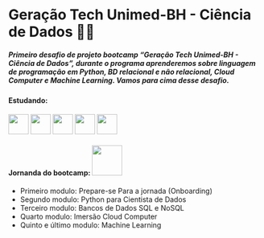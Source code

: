 # Geração Tech Unimed-BH - Ciência de Dados 👨‍🎓

##### Primeiro desafio de projeto bootcamp “Geração Tech Unimed-BH - Ciência de Dados”, durante o programa aprenderemos sobre linguagem de programação em Python, BD relacional e não relacional, Cloud Computer e Machine Learning. Vamos para cima desse desafio. 

#### Estudando:
<img src="https://cdn.jsdelivr.net/gh/devicons/devicon/icons/github/github-original.svg" width="40" height="40" /> <img src="https://cdn.jsdelivr.net/gh/devicons/devicon/icons/python/python-original-wordmark.svg" width="40" height="40"/> <img src="https://cdn.jsdelivr.net/gh/devicons/devicon/icons/mysql/mysql-original-wordmark.svg" width="40" height="40"/> <img src="https://cdn.jsdelivr.net/gh/devicons/devicon/icons/googlecloud/googlecloud-original.svg" width="40" height="40" /> <img src="https://cdn.jsdelivr.net/gh/devicons/devicon/icons/godot/godot-original.svg" width="40" height="40" />


#### Jornanda do bootcamp: <img src="https://cdn.jsdelivr.net/gh/devicons/devicon/icons/composer/composer-line.svg" width="60" height="60"  />

- Primeiro modulo: Prepare-se Para a jornada (Onboarding)
- Segundo modulo: Python para Cientista de Dados 
- Terceiro modulo: Bancos de Dados SQL e NoSQL
- Quarto modulo: Imersão Cloud Computer
- Quinto e último modulo: Machine Learning
